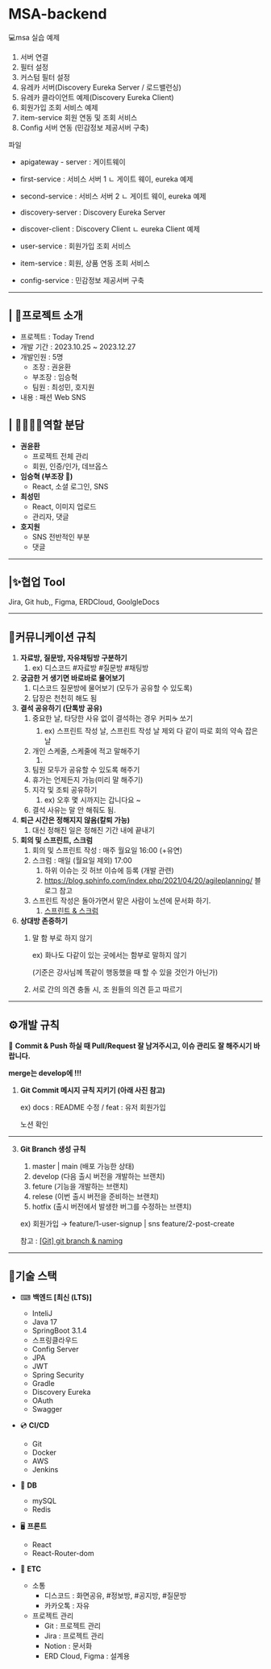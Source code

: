 # MSA-backend
💻msa 실습 예제

1. 서버 연결
2. 필터 설정
3. 커스텀 필터 설정
4. 유레카 서버(Discovery Eureka Server / 로드밸런싱)
5. 유레카 클라이언트 예제(Discovery Eureka Client)
6. 회원가입 조회 서비스 예제
7. item-service 회원 연동 및 조회 서비스
8. Config 서버 연동 (민감정보 제공서버 구축)

파일
- apigateway - server : 게이트웨이

- first-service : 서비스 서버 1
   ㄴ 게이트 웨이, eureka 예제

- second-service : 서비스 서버 2
   ㄴ 게이트 웨이, eureka 예제

- discovery-server : Discovery Eureka Server

- discover-client : Discovery Client
   ㄴ eureka Client 예제
  
- user-service : 회원가입 조회 서비스

- item-service : 회원, 상품 연동 조회 서비스

- config-service : 민감정보 제공서버 구축

---

## | 📖프로젝트 소개

- 프로젝트 : Today Trend
- 개발 기간 : 2023.10.25 ~ 2023.12.27
- 개발인원 : 5명
    - 조장 : 권윤환
    - 부조장 : 임승혁
    - 팀원 : 최성민, 호지원
- 내용 : 패션 Web SNS


## | 👨‍👩‍👧‍👧역할 분담

- **권윤환**
    - 프로젝트 전체 관리
    - 회원, 인증/인가, 데브옵스
- **임승혁 (부조장 👑)**
    - React, 소셜 로그인, SNS
- **최성민**
    - React, 이미지 업로드
    - 관리자, 댓글
- **호지원**
    - SNS 전반적인 부분
    - 댓글
      
---    

## |✨협업 Tool

Jira, Git hub,, Figma, ERDCloud, GoolgleDocs 

---

## 📢커뮤니케이션 규칙

1. **자료방, 질문방, 자유채팅방 구분하기**
    1. ex) 디스코드 #자료방 #질문방 #채팅방
2. **궁금한 거 생기면 바로바로 물어보기**
    1. 디스코드 질문방에 물어보기 (모두가 공유할 수 있도록)
    2. 답장은 천천히 해도 됨
3. **결석 공유하기 (단톡방 공유)**
    1. 중요한 날, 타당한 사유 없이 결석하는 경우 커피☕ 쏘기
        1.  ex) 스프린트 작성 날, 스프린트 작성 날 제외 다 같이 따로 회의 약속 잡은 날
    2. 개인 스케줄, 스케줄에 적고 말해주기
        1. [](https://www.notion.so/2172e3b459ee4dcc838923b308577dd8?pvs=21) 
    3. 팀원 모두가 공유할 수 있도록 해주기
    4. 휴가는 언제든지 가능(미리 말 해주기)
    5. 지각 및 조퇴 공유하기
        1. ex) 오후 몇 시까지는 갑니다요 ~
    6. 결석 사유는 말 안 해줘도 됨.
4. **퇴근 시간은 정해지지 않음(칼퇴 가능)**
    1. 대신 정해진 일은 정해진 기간 내에 끝내기
5. **회의 및 스프린트,  스크럼**
    1. 회의 및 스프린트 작성 : 매주 월요일 16:00 (+유연)
    2. 스크럼 : 매일 (월요일 제외) 17:00
        1. 하위 이슈는 깃 허브 이슈에 등록 (개발 관련)
        2. https://blog.sphinfo.com/index.php/2021/04/20/agileplanning/ 블로그 참고
    3. 스프린트 작성은 돌아가면서 맡은 사람이 노션에 문서화 하기.
        1.  [스프린트 & 스크럼](https://www.notion.so/d9659392183e479c946aaf263d2f4955?pvs=21) 
6. **상대방 존중하기**
    1. 말 함 부로 하지 않기
        
        ex) 화나도 다같이 있는 곳에서는 함부로 말하지 않기 
        
        (기준은 강사님께 똑같이 행동했을 때 할 수 있을 것인가 아닌가)
        
    2. 서로 간의 의견 충돌 시, 조 원들의 의견 듣고 따르기
  
---

## ⚙개발 규칙

📌 **Commit & Push 하실 때 Pull/Request 잘 남겨주시고, 이슈 관리도 잘 해주시기 바랍니다.**

**merge는 develop에 !!!**

1. **Git Commit 메시지 규칙 지키기 (아래 사진 참고)**
    
    ex) docs : README 수정 / feat : 유저 회원가입
    
   노션 확인

---
    
3. **Git Branch 생성 규칙**
    1. master | main (배포 가능한 상태)
    2. develop (다음 출시 버전을 개발하는 브랜치)
    3. feture (기능을 개발하는 브랜치)
    4. relese (이번 출시 버전을 준비하는 브랜치)
    5. hotfix (출시 버전에서 발생한 버그를 수정하는 브랜치)
    
    ex)  회원가입 → feature/1-user-signup  |  sns feature/2-post-create
    
    참고 :  [[Git] git branch & naming](https://ej-developer.tistory.com/75)
    
---

## 🔧기술 스택

- ⌨ **백엔드 [최신 (LTS)]**
    - InteliJ
    - Java 17
    - SpringBoot 3.1.4
    - 스프링클라우드
    - Config Server
    - JPA
    - JWT
    - Spring Security
    - Gradle
    - Discovery Eureka
    - OAuth
    - Swagger
    

- 💿 **CI/CD**
    - Git
    - Docker
    - AWS
    - Jenkins
    
- 💾 **DB**
    - mySQL
    - Redis

- 🖥 **프론트**
    - React
    - React-Router-dom
    
- 📢 **ETC**
    - 소통
        - 디스코드 : 화면공유, #정보방, #공지방, #질문방
        - 카카오톡 : 자유
    - 프로젝트 관리
        - Git : 프로젝트 관리
        - Jira : 프로젝트 관리
        - Notion : 문서화
        - ERD Cloud, Figma : 설계용
